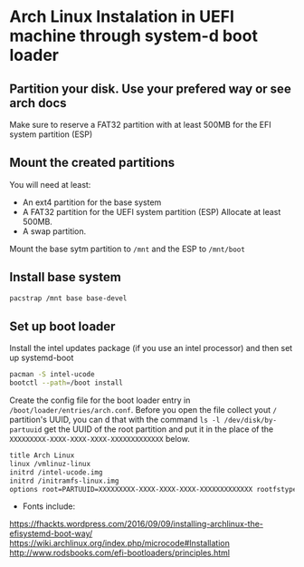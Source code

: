 # Arch Linux Instalation in UEFI machine through system-d boot loader

## Partition your disk. Use your prefered way or see arch docs
Make sure to reserve a FAT32 partition with at least 500MB for the EFI system partition (ESP)

## Mount the created partitions

You will need at least:
- An ext4 partition for the base system
- A FAT32 partition for the UEFI system partition (ESP) Allocate at least 500MB.
- A swap partition.

Mount the base sytm partition to `/mnt` and the ESP to `/mnt/boot`

## Install base system

```bash
pacstrap /mnt base base-devel
```

## Set up boot loader

Install the intel updates package (if you use an intel processor) and then set up systemd-boot

```bash
pacman -S intel-ucode
bootctl --path=/boot install
```

Create the config file for the boot loader entry in `/boot/loader/entries/arch.conf`.
Before you open the file collect yout `/` partition's UUID, you can d that with the command
`ls -l /dev/disk/by-partuuid` get the UUID of the root partition and put it in the place of 
the `XXXXXXXXX-XXXX-XXXX-XXXX-XXXXXXXXXXXXX` below.

```bash
title Arch Linux
linux /vmlinuz-linux
initrd /intel-ucode.img
initrd /initramfs-linux.img
options root=PARTUUID=XXXXXXXXX-XXXX-XXXX-XXXX-XXXXXXXXXXXXX rootfstype=ext4 add_efi_memmap
```

* Fonts include:

https://fhackts.wordpress.com/2016/09/09/installing-archlinux-the-efisystemd-boot-way/
https://wiki.archlinux.org/index.php/microcode#Installation
http://www.rodsbooks.com/efi-bootloaders/principles.html
